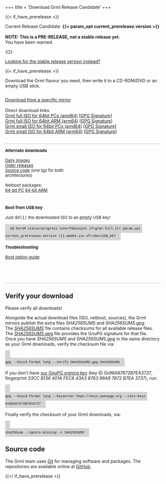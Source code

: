 +++
title = 'Download Grml Release Candidate'
+++

<style>
#contentbox {
    padding-left: 20px;
    padding-right: 20px;
}
.download_panel {
    float: left;
    width: 288px;
    margin-bottom: 2em;
    margin-top: 1em;
    font-size: 10pt;
}
.download_panel>div {
    margin-right: 20px;
}
#download_panel4 {
    width: auto;
}
.largebutton {
    width: 100%;
    background: #FFDA62;
    height: 90px;
    border: 1px solid gray;
    -moz-border-radius:3px;
    -webkit-border-radius:3px;
    -o-border-radius:3px;
    border-radius:3px;
    margin-bottom: 0.5em;
    font-size: 15pt;
    font-weight: bold;
    display: block;
    text-align: center;
    color: black;
    text-decoration: none;
}
.largebutton:hover {
    background: #FFA862;
}
.download_relinfo {
    font-size: 10pt;
    margin-top: 0.8em;
}
.download_group {
    border-bottom: 1px dotted gray;
    overflow: auto;
}
.hide {
    display: none;
}
.keyboard {
    background-color: lightgrey;
    color: #111;
    font-family: "Ubuntu Mono", Consolas, Monaco, Courier, monospace;
    font-size: 8pt;
    line-height: 1.5rem;
    padding: .5rem 1rem;
    text-align: left;
    text-shadow: none;
}

</style>

{{< if_have_prerelease >}}
<p>
    Current Release Candidate: <b>{{< param_opt current_prerelease.version >}}</b><br>
    <br>
    <b>NOTE: This is a PRE-RELEASE, not a stable release yet.</b><br>
    You have been warned.<br>
</p>
{{</ if_have_prerelease >}}

<a href="../">Looking for the stable release version instead?</a></p>

{{< if_have_prerelease >}}
<p>Download the Grml flavour you need, then write it to a CD-ROM/DVD or an empty USB stick.</p>

<div class="download_group" id="download_group1_noscript">
<div id="download_panel1_noscript">
<p>
  <a href="/download/mirrors/">Download from a specific mirror</a><br/>
  <br/>
  Direct download links:<br/>
  <a href="https://download.grml.org/devel/grml-full-{{< param_opt current_prerelease.version >}}-amd64.iso">Grml full ISO for 64bit PCs (amd64)</a> [<a href="https://download.grml.org/devel/grml-full-{{< param_opt current_prerelease.version >}}-amd64.iso.asc">GPG Signature</a>]<br/>
  <a href="https://download.grml.org/devel/grml-full-{{< param_opt current_prerelease.version >}}-arm64.iso">Grml full ISO for 64bit ARM (arm64)</a> [<a href="https://download.grml.org/devel/grml-full-{{< param_opt current_prerelease.version >}}-arm64.iso.asc">GPG Signature</a>]<br/>
  <a href="https://download.grml.org/devel/grml-small-{{< param_opt current_prerelease.version >}}-amd64.iso">Grml small ISO for 64bit PCs (amd64)</a> [<a href="https://download.grml.org/devel/grml-small-{{< param_opt current_prerelease.version >}}-amd64.iso.asc">GPG Signature</a>]<br/>
  <a href="https://download.grml.org/devel/grml-small-{{< param_opt current_prerelease.version >}}-arm64.iso">Grml small ISO for 64bit ARM (arm64)</a> [<a href="https://download.grml.org/devel/grml-small-{{< param_opt current_prerelease.version >}}-arm64.iso.asc">GPG Signature</a>]<br/>
  <br/>
</p>
</div>
</div>

<div class="download_group" id="download_group1" style="display:none;">
<form id="download_form" onsubmit="return false;">
<input type="hidden" name="version" value="{{< param_opt current_prerelease.version >}}"/>
<div class="download_panel" id="download_panel1">
<div>

  <h2>Size</h2>

  <input type="radio" id="flavour_full" name="flavour" value="full" checked />
  <label for="flavour_full">full (~1GB)</label>
  &nbsp;
  <input type="radio" id="flavour_small" name="flavour" value="small" />
  <label for="flavour_small">small (~540MB)</label>

  <br />

  <h2>Architecture</h2>
  <input type="radio" id="arch_amd64" name="arch" value="amd64" checked />
  <label for="arch_amd64">64-bit PC (amd64)</label>
  &nbsp;
  <input type="radio" id="arch_arm64" name="arch" value="arm64" />
  <label for="arch_arm64">ARM (arm64)</label>

  <br />
  <br />
  <br />
  <br />
  <br />

  <div style="font-size: 14pt;">
    <p><a href="/changelogs/README-grml-{{< param_opt current_prerelease.version >}}/">Release Notes</a></p>
  </div>

</div>
</form>
</div>

<div class="download_panel" id="download_panel2">
<div>
    <a id="download_link_mirror" class="largebutton">Download Now</a><br />
    <a id="download_link_signature">Get GPG Signature</a><br />
    <a href="/download/mirrors/">Download from a specific mirror</a><br/>
</div>
</div>

<script>
function update_links() {
    var formData = new FormData(document.getElementById('download_form'));
    var current_version = formData.get('version');
    var arch = formData.get('arch');
    var flavour = formData.get('flavour');
    var product = 'grml';
    var iso = product + '-' + flavour + '-' + current_version + '-' + arch + '.iso';
    var mirror_url = "https://download.grml.org/devel/";
    document.getElementById('download_link_mirror').href = mirror_url + iso;
    document.getElementById('download_link_mirror').innerHTML = '<br />Download Now<div class="download_relinfo">' + product + '-' + flavour + ' ' + current_version + ' ' + arch + '</div>';
    document.getElementById('download_link_signature').href = mirror_url + iso + '.asc';
}

// hook update function
document.querySelectorAll('#download_form input').forEach(function (elem) {
  elem.onchange = update_links;
});
// force initial link href set
update_links();
document.getElementById('download_group1').style.display = '';
document.getElementById('download_group1_noscript').style.display = 'none';
</script>
</div>

<div class="download_group" id="download_group2">

<div class="download_panel" id="download_panel3">
<div>
  <b>Alternate downloads</b><br /><br />
  <a href="https://daily.grml.org/">Daily images</a><br />
  <a href="https://download.grml.org/">Older releases</a><br />
  <a href="https://download.grml.org/devel/grml_sources-{{< param_opt current_prerelease.version >}}.tar.gz">Source code</a> (one tgz for both architectures)<br />
  <br/>
  Netboot packages:<br/>
  <a href="https://download.grml.org/devel/grml_netboot_package_grml-full-amd64-{{< param_opt current_prerelease.version >}}.tar">64-bit PC</a>
  <a href="https://download.grml.org/devel/grml_netboot_package_grml-full-arm64-{{< param_opt current_prerelease.version >}}.tar">64-bit ARM</a>
</div>
</div>

<div class="download_panel" id="download_panel4">
<div>
  <b>Boot from USB key</b><br />
  <br />
  Just <kbd>dd(1)</kbd> the downloaded ISO to an <abbr title="Any existing data will be overwritten by the dd command!">empty</abbr> USB key!<br /><br />
  <code class="keyboard">dd bs=4M status=progress conv=fdatasync if=grml-full-{{< param_opt current_prerelease.version >}}-amd64.iso of=/dev/USB_KEY</code>
  <br /><br />
  <b>Troubleshooting</b><br /><br />
  <a href="https://grml.org/cheatcodes/">Boot option guide</a>
  <br />
  <br />
  <br />
  <br />

</div>
</div>

</div>

<h2>Verify your download</h2>

<p>Please verify all downloads!</p>

<p>Alongside the actual download files (ISO, netboot, sources), the Grml mirrors publish the extra files <em>SHA256SUMS</em> and <em>SHA256SUMS.gpg</em>.<br />
The <em><a href="https://download.grml.org/devel/SHA256SUMS">SHA256SUMS</a></em> file contains checksums for all available release files.<br />
The <em><a href="https://download.grml.org/devel/SHA256SUMS.gpg">SHA256SUMS.gpg</a></em> file provides the GnuPG signature for that file.<br />
Once you have <em>SHA256SUMS</em> and <em>SHA256SUMS.gpg</em> in the same directory as your Grml downloads, verify the checksum file via:</p>

<code class="keyboard">
gpg --keyid-format long --verify SHA256SUMS.gpg SHA256SUMS
</code>

<p>If you don't have <a href="/download/gnupg-michael-prokop.txt">our GnuPG signing key</a>
(key ID <em>0x96A87872B7EA3737</em>, fingerprint <em>33CC B136 401A FEC8 43A3  8763 96A8 7872 B7EA 3737</em>), run:</p>

<code class="keyboard">
gpg --keyid-format long --keyserver hkps://keys.openpgp.org --recv-keys 0x96A87872B7EA3737
</code>

<p>Finally verify the checksum of your Grml downloads, via:</p>

<code class="keyboard">
sha256sum --ignore-missing -c SHA256SUMS
</code>

<h2>Source code</h2>

<p>The Grml team uses <a href="https://git-scm.com/">Git</a> for managing software and packages.
The repositories are available online at <a href="https://github.com/grml/">GitHub</a>.</p>

{{</ if_have_prerelease >}}

<div style="clear: both;"></div>
